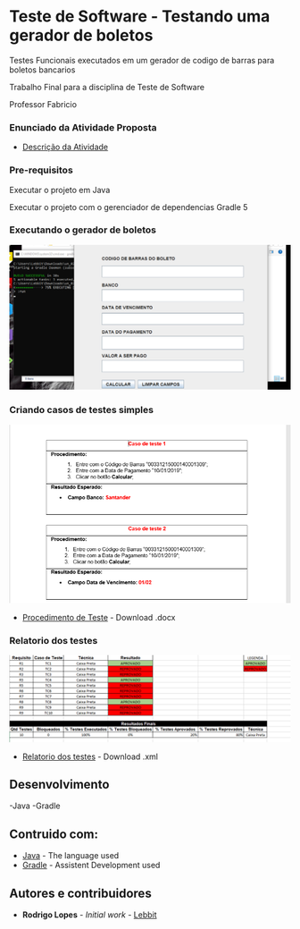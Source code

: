 # Teste de Software - Testando uma gerador de boletos

Testes Funcionais executados em um gerador de codigo de barras para boletos bancarios

Trabalho Final para a disciplina de Teste de Software

Professor Fabricio

### Enunciado da Atividade Proposta
* [Descrição da Atividade](https://github.com/HammerSteinBrain/Teste_Boleto/blob/master/unidade_02_trabalho_pratico_01_v_2019_01.pdf)

### Pre-requisitos

Executar o projeto em Java

Executar o projeto com o gerenciador de dependencias Gradle 5

### Executando o gerador de boletos
![alt text](https://github.com/HammerSteinBrain/Teste_Boleto/blob/master/Screenshot_1.png)

### Criando casos de testes simples
![alt text](https://github.com/HammerSteinBrain/Teste_Boleto/blob/master/Caso_teste.png)

* [Procedimento de Teste](https://github.com/HammerSteinBrain/Teste_Boleto/blob/master/Casos_de_Teste.docx) - Download .docx

### Relatorio dos testes
![alt text](https://github.com/HammerSteinBrain/Teste_Boleto/blob/master/Resultado_Testes.png)

* [Relatorio dos testes](https://github.com/HammerSteinBrain/Teste_Boleto/blob/master/Resultado_Teste.xlsx) - Download .xml

## Desenvolvimento
-Java
-Gradle

## Contruido com:

* [Java](https://docs.oracle.com/javase/8/docs/technotes/tools/windows/javadoc.html) - The language used
* [Gradle](https://docs.gradle.org/current/userguide/userguide.html) - Assistent Development used


## Autores e contribuidores

* **Rodrigo Lopes** - *Initial work* - [Lebbit](https://github.com/hammersteinbrain)



